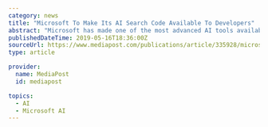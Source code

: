 ```yaml
---
category: news
title: "Microsoft To Make Its AI Search Code Available To Developers"
abstract: "Microsoft has made one of the most advanced AI tools available to anyone as an open-source project on GitHub. It also this week released examples of techniques used, and a video for those tools on Microsoft’s AI lab. The algorithm, Space Partition Tree ..."
publishedDateTime: 2019-05-16T18:36:00Z
sourceUrl: https://www.mediapost.com/publications/article/335928/microsoft-to-make-its-ai-search-code-available-to.html
type: article

provider:
  name: MediaPost
  id: mediapost

topics:
  - AI
  - Microsoft AI
---
```

